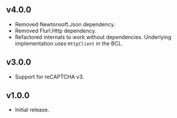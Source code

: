 ## v4.0.0
* Removed Newtonsoft.Json dependency.
* Removed Flurl.Http dependency.
* Refactored internals to work without dependencies. Underlying implementation uses `HttpClient` in the BCL. 

## v3.0.0
* Support for reCAPTCHA v3. 

## v1.0.0
* Initial release.